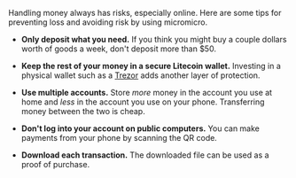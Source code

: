 <!-- Security Best Practices -->

Handling money always has risks, especially online.  Here are some tips for preventing loss and avoiding risk by using micromicro.

* **Only deposit what you need.**  If you think you might buy a couple dollars worth of goods a week, don't deposit more than $50.

* **Keep the rest of your money in a secure Litecoin wallet.**  Investing in a physical wallet such as a [Trezor](https://trezor.io/) adds another layer of protection.

* **Use multiple accounts.**  Store _more_ money in the account you use at home and _less_ in the account you use on your phone.  Transferring money between the two is cheap.

* **Don't log into your account on public computers.**  You can make payments from your phone by scanning the QR code.

* **Download each transaction.**  The downloaded file can be used as a proof of purchase.